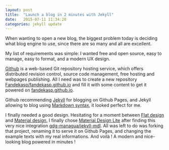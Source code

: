 ```yaml
---
layout: post
title:  "Launch a blog in 2 minutes with Jekyll"
date:   2015-07-11 11:34:20
categories: jekyll update
---
```


When wanting to open a new blog, the biggest problem today is deciding what blog
engine to use, since there are so many and all are excellent.

My list of requirements was simple: I wanted free and open source, easy to
manage, easy to format, and a modern UX design.

[Github][github] is a web-based Git repository hosting service, which offers
distributed revision control, source code management, free hosting and webpages
publishing. All I need was to create a new repository
[Fandekasp/fandekasp.github.io][fandekasp_github] and fill it with some content to get it
powered on [fandekasp.github.io][fandekasp_pages].

Github recommending [Jekyll][jekyll] for blogging on Github Pages, and Jekyll
allowing to blog using [Markdown syntax][markdown], it looked perfect for me.

I finally needed a good design. Hesitating for a moment between [Flat design][flat]
and [Material design][material], I finally chose [Material Design Lite][mdl]
after finding this very nice integration [gdg-managua/jekyll-mdl][jekyll_mdl].
All was left to do was forking that project, renaming it to serve it on Github
Pages, and changing the example texts with my real informations. And voilà ! A
modern and nice-looking blog powered in minutes !


[github]:               http://github.com
[fandekasp_github]:     https://github.com/Fandekasp/fandekasp.github.io
[fandekasp_pages]:      http://fandekasp.github.io
[jekyll]:               http://jekyllrb.com
[markdown]:             http://daringfireball.net/projects/markdown
[flat]:                 https://en.wikipedia.org/wiki/Flat_design
[material]:             https://www.google.com/design/spec/material-design/introduction.html
[mdl]:                  http://www.getmdl.io
[jekyll_mdl]:           https://github.com/gdg-managua/jekyll-mdl
